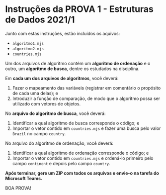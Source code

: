 # Instruções da PROVA 1 - Estruturas de Dados 2021/1

Junto com estas instruções, estão incluídos os aquivos:

* `algoritmo1.mjs`
* `algoritmo2.mjs`
* `countries.mjs`

Um dos arquivos de algoritmo contém um **algoritmo de ordenação** e o outro, um **algoritmo de busca**, dentre os estudados na disciplina.

Em **cada um dos arquivos de algoritmos**, você deverá:

1. Fazer o mapeamento das variáveis (registrar em comentário o propósito de cada uma delas); e
2. Introduzir a função de comparação, de modo que o algoritmo possa ser utilizado com vetores de objetos.

No **arquivo do algoritmo de busca**, você deverá:

1. Identificar a qual algoritmo de busca corresponde o código; e
2. Importar o vetor contido em `countries.mjs` e fazer uma busca pelo valor `Brazil` no campo `country`.

No arquivo do algoritmo de ordenação, você deverá:

1. Identificar a qual algoritmo de ordenação corresponde o código; e
2. Importar o vetor contido em `countries.mjs` e ordená-lo primeiro pelo campo `continent` e depois pelo campo `country`.

**Após terminar, gere um ZIP com todos os arquivos e envie-o na tarefa do Microsoft Teams.**

BOA PROVA!
